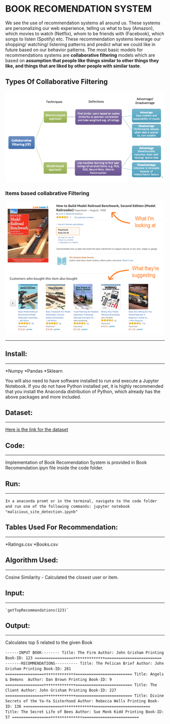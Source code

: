 # BOOK RECOMENDATION SYSTEM

We see the use of recommendation systems all around us. These systems are personalizing our web experience, telling us what to buy (Amazon), which movies to watch (Netflix), whom to be friends with (Facebook), which songs to listen (Spotify) etc. These recommendation systems leverage our shopping/ watching/ listening patterns and predict what we could like in future based on our behavior patterns. The most basic models for recommendations systems are **collaborative filtering** models which are based on **assumption that people like things similar to other things they like, and things that are liked by other people with similar taste**.

## Types Of Collaborative Filtering

![alt text](https://github.com/Sushmitha-Katti/Book-Recomendation/blob/master/Typesofcollabrativefiltering.png "Types Of Recomendation System")

### Items based collabrative Filtering
![alt text](https://github.com/Sushmitha-Katti/Book-Recomendation/blob/master/bookrecomendation.png "Example for Book Recomendation")

___
## Install:
___
  *Numpy
  *Pandas
  *Sklearn

You will also need to have software installed to run and execute a Jupyter Notebook.
If you do not have Python installed yet, it is highly recommended that you install the Anaconda distribution of Python, which already has the above packages and more included.

## Dataset:
___
[Here is the link for the dataset](https://www.kaggle.com/zygmunt/goodbooks-10k)

## Code:
___
Implementation of Book Recomendation System is provided in Book Recomendation.ipyn file inside the code folder.

## Run:
___
`In a anaconda promt or in the terminal, navigate to the code folder and run one of the following commands:
jupyter notebook "malicious_site_detection.ipynb"`

## Tables Used For Recommendation:
___
  *Ratings.csv
  *Books.csv

## Algorithm Used:
___
Cosine Similarity - Calculated the closest user or item.

## Input:
___
	`getTopRecommandations(123)`

## Output:
___
Calculates top 5 related to the given Book

`------INPUT BOOK--------
Title: The Firm
Author: John Grisham
Printing Book-ID: 123
=================++++++++++++++=========================
-------RECOMMENDATIONS----------
Title: The Pelican Brief
Author: John Grisham
Printing Book-ID: 281
=================++++++++++++++=========================
Title: Angels & Demons 
Author: Dan Brown
Printing Book-ID: 9
=================++++++++++++++=========================
Title: The Client
Author: John Grisham
Printing Book-ID: 227
=================++++++++++++++=========================
Title: Divine Secrets of the Ya-Ya Sisterhood
Author: Rebecca Wells
Printing Book-ID: 136
=================++++++++++++++=========================
Title: The Secret Life of Bees
Author: Sue Monk Kidd
Printing Book-ID: 57
=================++++++++++++++=========================`

